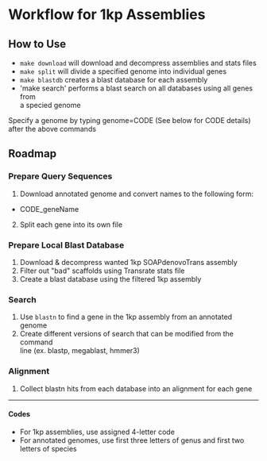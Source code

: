 # Workflow for 1kp Assemblies

## How to Use

* `make download` will download and decompress assemblies and stats files
* `make split` will divide a specified genome into individual genes
* `make blastdb` creates a blast database for each assembly
* 'make search' performs a blast search on all databases using all genes from  
   a specied genome

Specify a genome by typing genome=CODE (See below for CODE details) 
after the above commands

## Roadmap

### Prepare Query Sequences
1. Download annotated genome and convert names to the following form:
 * CODE_geneName
2. Split each gene into its own file

### Prepare Local Blast Database
1. Download & decompress wanted 1kp SOAPdenovoTrans assembly
2. Filter out "bad" scaffolds using Transrate stats file
3. Create a blast database using the filtered 1kp assembly

### Search
1. Use `blastn` to find a gene in the 1kp assembly from an annotated genome
2. Create different versions of search that can be modified from the command  
   line (ex. blastp, megablast, hmmer3)

### Alignment
1. Collect blastn hits from each database into an alignment for each gene

___

#### Codes

* For 1kp assemblies, use assigned 4-letter code
* For annotated genomes, use first three letters of genus and first two letters
of species